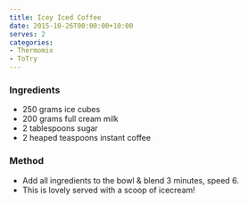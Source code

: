 ```yaml
---
title: Icey Iced Coffee
date: 2015-10-26T00:00:00+10:00
serves: 2
categories:
- Thermomix
- ToTry
---
```










### Ingredients

* 250 grams ice cubes
* 200 grams full cream milk
* 2 tablespoons sugar
* 2 heaped teaspoons instant coffee

### Method

* Add all ingredients to the bowl & blend 3 minutes, speed 6.
* This is lovely served with a scoop of icecream!
